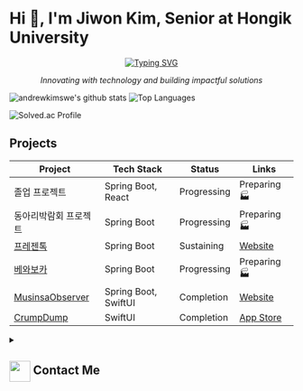 # Hi 👋, I'm Jiwon Kim, Senior at Hongik University

<p align="center">
  <a href="https://github.com/DenverCoder1/readme-typing-svg">
    <img src="https://readme-typing-svg.demolab.com/?lines=Passionate%20about%20New%20Business&font=Fira%20Code&center=true&width=440&height=45&color=0078FF&vCenter=true&pause=1000&size=22" alt="Typing SVG" />
  </a>
</p>
<p align="center"><i>Innovating with technology and building impactful solutions</i></p>

![andrewkimswe's github stats](https://github-readme-stats.vercel.app/api?username=andrewkimswe&show_icons=true&theme=radical)
![Top Languages](https://github-readme-stats.vercel.app/api/top-langs/?username=andrewkimswe&layout=compact&theme=radical)

![Solved.ac Profile](http://mazassumnida.wtf/api/v2/generate_badge?boj=foundationprogram)

## Projects

| Project        | Tech Stack                | Status                                   | Links                                                                                  |
|----------------|---------------------------|------------------------------------------|---------------------------------------------------------------------------------------|
| 졸업 프로젝트      | Spring Boot, React               | Progressing                               | Preparing 🏭 |
| 동아리박람회 프로젝트      | Spring Boot               | Progressing                               | Preparing 🏭 |
| [프레젠톡](https://github.com/HongikComputerClub)       | Spring Boot               | Sustaining                               | [Website](https://presentalk.store/)  |
| [베와보카](https://github.com/DigiLabChallengeHackathon)       | Spring Boot               | Progressing                               | Preparing 🏭 |
| [MusinsaObserver](https://github.com/MusinsaObserver) | Spring Boot, SwiftUI     | Completion  | [Website](https://musinsa-observer.store) |
| [CrumpDump](https://github.com/AppleFoundationProgram)      | SwiftUI                  | Completion                                 | [App Store](https://apps.apple.com/kr/app/crumpdump/id6737130375) |


<details>
  <summary><h2> <img align="center" src="https://github.com/andrewkimswe/andrewkimswe/blob/main/icons/Contact.gif" width="37"/> Contact Me</h2></summary>
  <p><i>You can reach out to me via:</i></p>
  <p>
    📫 <strong>andrewkimswe@gmail.com</strong>
    <br>
    <a href="https://www.linkedin.com/in/jiwon-kim-867334285/" target="blank"><img align="center" src="https://raw.githubusercontent.com/rahuldkjain/github-profile-readme-generator/master/src/images/icons/Social/linked-in-alt.svg" alt="jiwon kim" height="30" width="40" /></a>
  </p>
</details>
